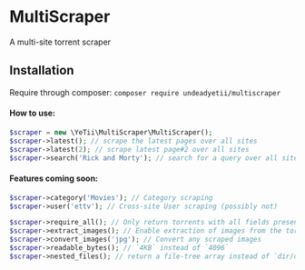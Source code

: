# MultiScraper
A multi-site torrent scraper


## Installation

Require through composer:
`composer require undeadyetii/multiscraper`

#### How to use:
```php
$scraper = new \YeTii\MultiScraper\MultiScraper();
$scraper->latest(); // scrape the latest pages over all sites
$scraper->latest(2); // scrape latest page#2 over all sites
$scraper->search('Rick and Morty'); // search for a query over all sites
```

#### Features coming soon:

```php
$scraper->category('Movies'); // Category scraping
$scraper->user('ettv'); // Cross-site User scraping (possibly not)

$scraper->require_all(); // Only return torrents with all fields present and populated with data.
$scraper->extract_images(); // Enable extraction of images from the torrent desc+page
$scraper->convert_images('jpg'); // Convert any scraped images
$scraper->readable_bytes(); // `4KB` instead of `4096`
$scraper->nested_files(); // return a file-tree array instead of `dir/dir/dir/file.ext`
```
